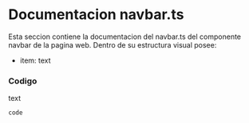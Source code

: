# Documentacion navbar.ts

 Esta seccion contiene la documentacion del navbar.ts del componente navbar de la pagina web. Dentro de su estructura visual posee: 
*  item: text

### Codigo
text

``` ts
code
```
